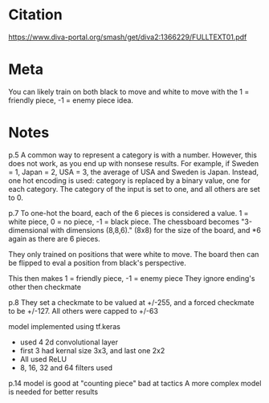 # Citation
https://www.diva-portal.org/smash/get/diva2:1366229/FULLTEXT01.pdf
# Meta
You can likely train on both black to move and white to move with the 1 = friendly piece, -1 = enemy piece idea. 
# Notes
p.5 
A common way to represent a category is with a number. However, this does not work, as you end up with nonsese results. For example, if Sweden = 1, Japan = 2, USA = 3, the average of USA and Sweden is Japan.
Instead, one hot encoding is used:
category is replaced by a binary value, one for each category. The category of the input is set to one, and all others are set to 0.

p.7 
To one-hot the board, each of the 6 pieces is considered a value. 1 = white piece, 0 = no piece, -1 = black piece.
The chessboard becomes "3-dimensional with dimensions (8,8,6)." (8x8) for the size of the board, and *6 again as there are 6 pieces.

They only trained on positions that were white to move. The board then can be flipped to eval a position from black's perspective. 

This then makes 1 = friendly piece, -1 = enemy piece
They ignore ending's other then checkmate

p.8
They set a checkmate to be valued at +/-255, and a forced checkmate to be +/-127. All others were capped to +/-63

model implemented using tf.keras
- used 4 2d convolutional layer
- first 3 had kernal size 3x3, and last one 2x2
- All used ReLU
- 8, 16, 32 and 64 filters used

p.14
model is good at "counting piece"
bad at tactics 
A more complex model is needed for better results